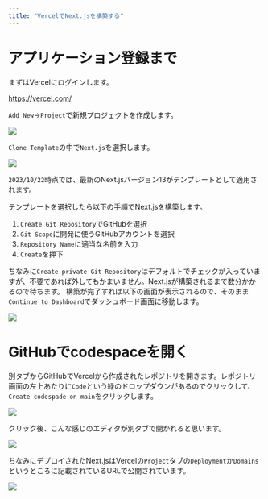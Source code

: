 ```yaml
---
title: "VercelでNext.jsを構築する"
---
```


# アプリケーション登録まで

まずはVercelにログインします。

https://vercel.com/

`Add New`→`Project`で新規プロジェクトを作成します。

![](https://storage.googleapis.com/zenn-user-upload/571cee0f1473-20231022.png)

`Clone Template`の中で`Next.js`を選択します。

![](https://storage.googleapis.com/zenn-user-upload/ee5c7ca1e771-20231022.png)

`2023/10/22`時点では、最新のNext.jsバージョン13がテンプレートとして適用されます。

テンプレートを選択したら以下の手順でNext.jsを構築します。

1. `Create Git Repository`でGitHubを選択
2. `Git Scope`に開発に使うGitHubアカウントを選択
3. `Repository Name`に適当な名前を入力
4. `Create`を押下

ちなみに`Create private Git Repository`はデフォルトでチェックが入っていますが、不要であれば外してもかまいません。Next.jsが構築されるまで数分かかるので待ちます。
構築が完了すれば以下の画面が表示されるので、そのまま`Continue to Dashboard`でダッシュボード画面に移動します。

![](https://storage.googleapis.com/zenn-user-upload/d819e979bf6a-20231022.png)

# GitHubでcodespaceを開く

別タブからGitHubでVercelから作成されたレポジトリを開きます。レポジトリ画面の左上あたりに`Code`という緑のドロップダウンがあるのでクリックして、`Create codespade on main`をクリックします。

![](https://storage.googleapis.com/zenn-user-upload/8ba8492d32a6-20231022.png)

クリック後、こんな感じのエディタが別タブで開かれると思います。

![](https://storage.googleapis.com/zenn-user-upload/124eb6852a70-20231022.png)

ちなみにデプロイされたNext.jsはVercelの`Project`タブの`Deployment`か`Domains`というところに記載されているURLで公開されています。

![](https://storage.googleapis.com/zenn-user-upload/47a2aa6b6414-20231022.png)
